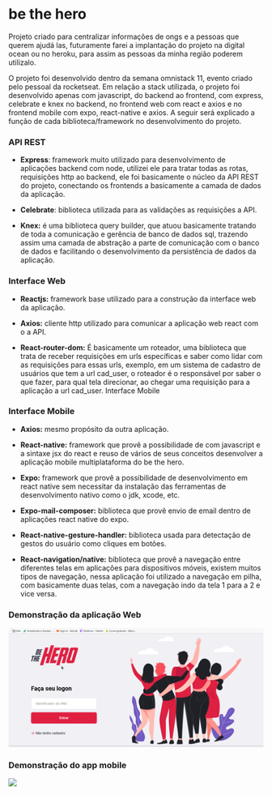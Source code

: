 # **be the hero**
Projeto criado para centralizar informações de ongs e a pessoas que querem ajudá las, futuramente farei a implantação do projeto na digital ocean ou no heroku, para assim as pessoas da minha região poderem utilizalo.

O projeto foi desenvolvido dentro da semana omnistack 11, evento criado pelo pessoal da rocketseat.
Em relação a stack utilizada, o projeto foi desenvolvido apenas com javascript, do backend ao frontend, com express, celebrate e knex no backend, no frontend web com react e axios e no frontend mobile com expo, react-native e axios. A seguir será explicado a função de cada biblioteca/framework no desenvolvimento do projeto.

### **API REST** 

- **Express**: framework muito utilizado para desenvolvimento de aplicações backend com node, utilizei ele para tratar todas as rotas, requisições http ao backend, ele foi basicamente o núcleo da API REST do projeto, conectando os frontends a basicamente a camada de dados da aplicação.

- **Celebrate**: biblioteca utilizada para as validações as requisições a API.
- **Knex:** é uma biblioteca query builder, que atuou basicamente tratando de toda a comunicação e gerência de banco de dados sql, trazendo assim uma camada de abstração a parte de comunicação com o banco de dados e facilitando o desenvolvimento da persistência de dados da aplicação.

### **Interface Web** 

- **Reactjs:** framework base utilizado para a construção da interface web da aplicação.

- **Axios:** cliente http utilizado para comunicar a aplicação web react com o a API.
- **React-router-dom:** É basicamente um roteador, uma biblioteca que trata de receber requisições em urls específicas e saber como lidar com as requisições para essas urls, exemplo, em um sistema de cadastro de usuários que tem a url cad_user, o roteador é o responsável por saber o que fazer, para qual tela direcionar, ao chegar uma requisição para a aplicação a url cad_user.
Interface Mobile
### **Interface Mobile**
* **Axios:** mesmo propósito da outra aplicação.
* **React-native:** framework que provê a possibilidade de com javascript e a sintaxe jsx do react e reuso de vários de seus conceitos desenvolver a aplicação mobile multiplataforma do be the hero.

* **Expo:** framework que provê a possibilidade de desenvolvimento em react native sem necessitar da instalação das ferramentas de desenvolvimento nativo como o jdk, xcode, etc.
* **Expo-mail-composer:** biblioteca que provê envio de email dentro de aplicações react native do expo.
* **React-native-gesture-handler:** biblioteca usada para detectação de gestos do usuário como cliques em botões. 
* **React-navigation/native:** biblioteca que provê a navegação entre diferentes telas em aplicações para dispositivos móveis, existem muitos tipos de navegação, nessa aplicação foi utilizado a navegação em pilha, com basicamente duas telas, com a navegação indo da tela 1 para a 2 e vice versa.
### **Demonstração da aplicação Web**
![](screenshots/frontend_web.gif)
### **Demonstração do app mobile**
<div style="width:30%">

![](screenshots/appdemo.gif)

</div>